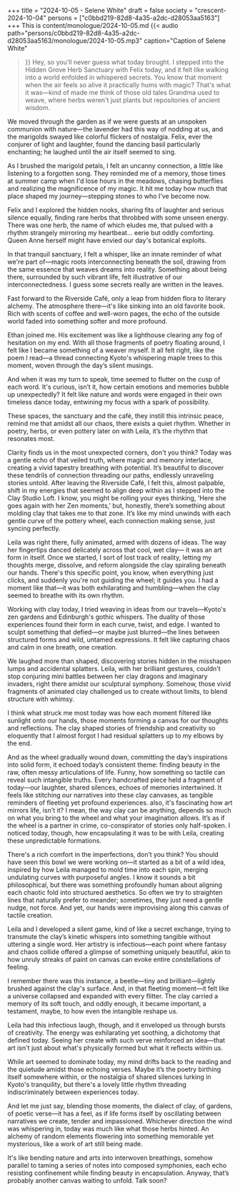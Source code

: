 +++
title = "2024-10-05 - Selene White"
draft = false
society = "crescent-2024-10-04"
persons = ["c0bbd219-82d8-4a35-a2dc-d28053aa5163"]
+++
This is content/monologue/2024-10-05.md
{{< audio
    path="persons/c0bbd219-82d8-4a35-a2dc-d28053aa5163/monologue/2024-10-05.mp3" 
    caption="Caption of Selene White"
>}}
Hey, so you'll never guess what today brought.
I stepped into the Hidden Grove Herb Sanctuary with Felix today, and it felt like walking into a world enfolded in whispered secrets. You know that moment when the air feels so alive it practically hums with magic? That's what it was—kind of made me think of those old tales Grandma used to weave, where herbs weren't just plants but repositories of ancient wisdom.

We moved through the garden as if we were guests at an unspoken communion with nature—the lavender had this way of nodding at us, and the marigolds swayed like colorful flickers of nostalgia. Felix, ever the conjurer of light and laughter, found the dancing basil particularly enchanting; he laughed until the air itself seemed to sing.

As I brushed the marigold petals, I felt an uncanny connection, a little like listening to a forgotten song. They reminded me of a memory, those times at summer camp when I'd lose hours in the meadows, chasing butterflies and realizing the magnificence of my magic. It hit me today how much that place shaped my journey—stepping stones to who I've become now.

Felix and I explored the hidden nooks, sharing fits of laughter and serious silence equally, finding rare herbs that throbbed with some unseen energy. There was one herb, the name of which eludes me, that pulsed with a rhythm strangely mirroring my heartbeat... eerie but oddly comforting. Queen Anne herself might have envied our day's botanical exploits.

In that tranquil sanctuary, I felt a whisper, like an innate reminder of what we're part of—magic roots interconnecting beneath the soil, drawing from the same essence that weaves dreams into reality. Something about being there, surrounded by such vibrant life, felt illustrative of our interconnectedness. I guess some secrets really are written in the leaves.

Fast forward to the Riverside Café, only a leap from hidden flora to literary alchemy. The atmosphere there—it's like sinking into an old favorite book. Rich with scents of coffee and well-worn pages, the echo of the outside world faded into something softer and more profound.

Ethan joined me. His excitement was like a lighthouse clearing any fog of hesitation on my end. With all those fragments of poetry floating around, I felt like I became something of a weaver myself. It all felt right, like the poem I read—a thread connecting Kyoto's whispering maple trees to this moment, woven through the day’s silent musings.

And when it was my turn to speak, time seemed to flutter on the cusp of each word. It's curious, isn’t it, how certain emotions and memories bubble up unexpectedly? It felt like nature and words were engaged in their own timeless dance today, entwining my focus with a spark of possibility.

These spaces, the sanctuary and the café, they instill this intrinsic peace, remind me that amidst all our chaos, there exists a quiet rhythm. Whether in poetry, herbs, or even pottery later on with Leila, it’s the rhythm that resonates most.

Clarity finds us in the most unexpected corners, don't you think? Today was a gentle echo of that veiled truth, where magic and memory interlace, creating a vivid tapestry breathing with potential. It’s beautiful to discover these tendrils of connection threading our paths, endlessly unraveling stories untold.
After leaving the Riverside Café, I felt this, almost palpable, shift in my energies that seemed to align deep within as I stepped into the Clay Studio Loft. I know, you might be rolling your eyes thinking, 'Here she goes again with her Zen moments,' but, honestly, there’s something about molding clay that takes me to that zone. It’s like my mind unwinds with each gentle curve of the pottery wheel, each connection making sense, just syncing perfectly.

Leila was right there, fully animated, armed with dozens of ideas. The way her fingertips danced delicately across that cool, wet clay— it was an art form in itself. Once we started, I sort of lost track of reality, letting my thoughts merge, dissolve, and reform alongside the clay spiraling beneath our hands. There's this specific point, you know, when everything just clicks, and suddenly you're not guiding the wheel; it guides you. I had a moment like that—it was both exhilarating and humbling—when the clay seemed to breathe with its own rhythm.

Working with clay today, I tried weaving in ideas from our travels—Kyoto's zen gardens and Edinburgh's gothic whispers. The duality of those experiences found their form in each curve, twist, and edge. I wanted to sculpt something that defied—or maybe just blurred—the lines between structured forms and wild, untamed expressions. It felt like capturing chaos and calm in one breath, one creation. 

We laughed more than shaped, discovering stories hidden in the misshapen lumps and accidental splatters. Leila, with her brilliant gestures, couldn't stop conjuring mini battles between her clay dragons and imaginary invaders, right there amidst our sculptural symphony. Somehow, those vivid fragments of animated clay challenged us to create without limits, to blend structure with whimsy.  

I think what struck me most today was how each moment filtered like sunlight onto our hands, those moments forming a canvas for our thoughts and reflections. The clay shaped stories of friendship and creativity so eloquently that I almost forgot I had residual splatters up to my elbows by the end.

And as the wheel gradually wound down, committing the day’s inspirations into solid form, it echoed today’s consistent theme: finding beauty in the raw, often messy articulations of life. Funny, how something so tactile can reveal such intangible truths. Every handcrafted piece held a fragment of today—our laughter, shared silences, echoes of memories intertwined. It feels like stitching our narratives into these clay canvases, as tangible reminders of fleeting yet profound experiences.
also, it's fascinating how art mirrors life, isn't it? I mean, the way clay can be anything, depends so much on what you bring to the wheel and what your imagination allows. It’s as if the wheel is a partner in crime, co-conspirator of stories only half-spoken. I noticed today, though, how encapsulating it was to be with Leila, creating these unpredictable formations.

There's a rich comfort in the imperfections, don’t you think? You should have seen this bowl we were working on—it started as a bit of a wild idea, inspired by how Leila managed to mold time into each spin, merging undulating curves with purposeful angles. I know it sounds a bit philosophical, but there was something profoundly human about aligning each chaotic fold into structured aesthetics. So often we try to straighten lines that naturally prefer to meander; sometimes, they just need a gentle nudge, not force. And yet, our hands were improvising along this canvas of tactile creation.

Leila and I developed a silent game, kind of like a secret exchange, trying to transmute the clay’s kinetic whispers into something tangible without uttering a single word. Her artistry is infectious—each point where fantasy and chaos collide offered a glimpse of something uniquely beautiful, akin to how unruly streaks of paint on canvas can evoke entire constellations of feeling.

I remember there was this instance, a beetle—tiny and brilliant—lightly brushed against the clay's surface. And, in that fleeting moment—it felt like a universe collapsed and expanded with every flitter. The clay carried a memory of its soft touch, and oddly enough, it became important, a testament, maybe, to how even the intangible reshape us.

Leila had this infectious laugh, though, and it enveloped us through bursts of creativity. The energy was exhilarating yet soothing, a dichotomy that defined today. Seeing her create with such verve reinforced an idea—that art isn't just about what's physically formed but what it reflects within us. 

While art seemed to dominate today, my mind drifts back to the reading and the quietude amidst those echoing verses. Maybe it’s the poetry birthing itself somewhere within, or the nostalgia of shared silences lurking in Kyoto's tranquility, but there's a lovely little rhythm threading indiscriminately between experiences today.

And let me just say, blending those moments, the dialect of clay, of gardens, of poetic verse—it has a feel, as if life forms itself by oscillating between narratives we create, tender and impassioned. Whichever direction the wind was whispering in, today was much like what those herbs hinted. An alchemy of random elements flowering into something memorable yet mysterious, like a work of art still being made.

It's like bending nature and arts into interwoven breathings, somehow parallel to taming a series of notes into composed symphonies, each echo resisting confinement while finding beauty in encapsulation.
Anyway, that’s probably another canvas waiting to unfold. Talk soon?

